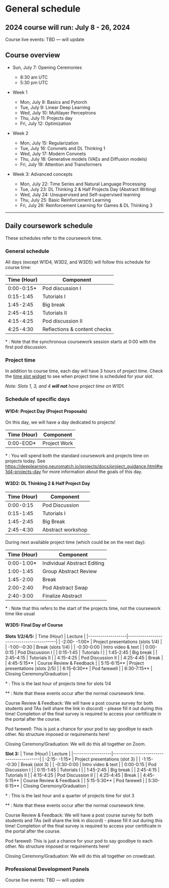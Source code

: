 # General schedule

## 2024 course will run: July 8 - 26, 2024

Course live events: TBD — will update 

## Course overview

* Sun, July 7: Opening Ceremonies
   * 8:30 am UTC
   * 5:30 pm UTC

* Week 1
   * Mon, July 8: Basics and Pytorch
   * Tue, July 9: Linear Deep Learning
   * Wed, July 10: Multilayer Perceptrons
   * Thu, July 11: Projects day
   * Fri, July 12: Optimization

* Week 2
   * Mon, July 15: Regularization
   * Tue, July 16: Convnets and DL Thinking 1
   * Wed, July 17: Modern Convnets
   * Thu, July 18: Generative models (VAEs and Diffusion models)
   * Fri, July 19: Attention and Transformers

* Week 3: Advanced concepts
   * Mon, July 22: Time Series and Natural Language Processing
   * Tue, July 23: DL Thinking 2 & Half Projects Day (Abstract Writing)
   * Wed, July 24: Unsupervised and Self-supervised learning
   * Thu, July 25: Basic Reinforcement Learning
   * Fri, July 26: Reinforcement Learning for Games & DL Thinking 3
----

## Daily coursework schedule
These schedules refer to the coursework time.

### General schedule
All days (except W1D4, W3D2, and W3D5) will follow this schedule for course time:

|    Time (Hour)   |    Component                          |
|------------------|---------------------------------------|
|    0:00-0:15\*   |    Pod discussion I                   |
|    0:15-1:45     |    Tutorials I                        |
|    1:45-2:45     |    Big break                          |
|    2:45-4:15     |    Tutorials II                       |
|    4:15-4:25     |    Pod discussion II                  |
|    4:25-4:30     |    Reflections & content checks       |

\* : Note that the synchronous coursework session starts at 0:00 with the first pod discussion.

### Project time
In addition to course time, each day will have 3 hours of project time. Check the [time slot widget](https://neuromatchacademy.github.io/widgets/tz.html) to see when project time is scheduled for your slot.

_Note: Slots 1, 3, and 4 **will not** have project time on W1D1._

### Schedule of specific days

#### W1D4: Project Day (Project Proposals)
On this day, we will have a day dedicated to projects!

|    Time (Hour)   |    Component                              |
|------------------|-------------------------------------------|
|    0:00-EOD\*    |    Project Work                           |

\* : You will spend both the standard coursework and projects time on projects today. See https://deeplearning.neuromatch.io/projects/docs/project_guidance.html#w1d4-projects-day for more information about the goals of this day.



#### W3D2: DL Thinking 2 & Half Project Day

|    Time (Hour)   |    Component                              |
|------------------|-------------------------------------------|
|    0:00-0:15     |    Pod Discussion                         |
|    0:15-1:45     |    Tutorials I                            |
|    1:45-2:45     |    Big Break                              |
|    2:45-4:30     |    Abstract workshop                      |

During next available project time (which could be on the next day):

|    Time (Hour)   |    Component                              |
|------------------|-------------------------------------------|
|    0:00-1:00\*   |    Individual Abstract Editing            |
|    1:00-1:45     |    Group Abstract Review                  |
|    1:45-2:00     |    Break                                  |
|    2:00-2:40     |    Pod Abstract Swap                      |
|    2:40-3:00     |    Finalize Abstract                      |

\* : Note that this refers to the start of the projects time, not the coursework time like usual


#### W3D5: Final Day of Course

**Slots 1/2/4/5:**
|    Time (Hour)   |    Lecture                                |
|-------------------|------------------------------------------|
|   -2:00- -1:00\*  |    Project presentations (slots 1/4)   |
|   -1:00--0:30     |    Break (slots 1/4)                   |
|   -0:30-0:00      |    Intro video & text                    |
|    0:00-0:15      |    Pod Discussion I                      |
|    0:15-1:45      |    Tutorials I                           |
|    1:45-2:45      |    Big break                             |
|    2:45-4:15      |    Tutorials II                          |
|    4:15-4:25      |    Pod Discussion II                     |
|    4:25-4:45      |    Break                                 |
|    4:45-5:15\**   |    Course Review & Feedback              |
|    5:15-6:15\**   |    Project presentations (slots 2/5)     | 
|    6:15-6:30\**   |    Pod farewell                          |
|    6:30-7:15\**   |    Closing Ceremony/Graduation           |

\* : This is the last hour of projects time for slots 1/4

\** : Note that these events occur after the normal coursework time.

Course Review & Feedback: We will have a post course survey for both students and TAs (will share the link in discord) - please fill it out during this time! Completion of the final survey is required to access your certificate in the portal after the course. 

Pod farewell: This is just a chance for your pod to say goodbye to each other. No structure imposed or requirements here!

Closing Ceremony/Graduation: We will do this all together on Zoom.

**Slot 3:**
|    Time (Hour)    |    Lecture                               |
|-------------------|------------------------------------------|
|   -2:15- -1:15\*  |    Project presentations (slot 3)        |
|   -1:15--0:30     |    Break (slot 3)                        |
|   -0:30-0:00      |    Intro video & text                    |
|    0:00-0:15      |    Pod Discussion I                      |
|    0:15-1:45      |    Tutorials I                           |
|    1:45-2:45      |    Big break                             |
|    2:45-4:15      |    Tutorials II                          |
|    4:15-4:25      |    Pod Discussion II                     |
|    4:25-4:45      |    Break                                 |
|    4:45-5:15\**   |    Course Review & Feedback              |
|    5:15-5:30\**   |    Pod farewell                          |
|    5:30-6:15\**   |    Closing Ceremony/Graduation           |

\* : This is the last hour and a quarter of projects time for slot 3

\** : Note that these events occur after the normal coursework time.


Course Review & Feedback: We will have a post course survey for both students and TAs (will share the link in discord) - please fill it out during this time! Completion of the final survey is required to access your certificate in the portal after the course. 

Pod farewell: This is just a chance for your pod to say goodbye to each other. No structure imposed or requirements here!

Closing Ceremony/Graduation: We will do this all together on crowdcast.

### Professional Development Panels

Course live events: TBD — will update 
